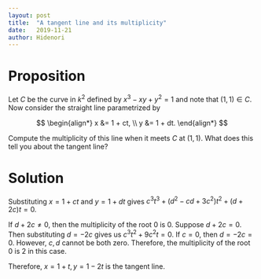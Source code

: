 ```yaml
---
layout: post
title:  "A tangent line and its multiplicity"
date:   2019-11-21
author: Hidenori
---
```


# Proposition
Let $C$ be the curve in $k^2$ defined by $x^3 - xy + y^2 = 1$ and note that $(1, 1) \in C$.
Now consider the straight line parametrized by

$$
\begin{align*}
  x &= 1 + ct, \\
  y &= 1 + dt.
\end{align*}
$$

Compute the multiplicity of this line when it meets $C$ at $(1, 1)$.
What does this tell you about the tangent line?

# Solution
Substituting $x = 1 + ct$ and $y = 1 + dt$ gives $c^3t^3 + (d^2 - cd + 3c^2)t^2 + (d + 2c)t = 0$.

If $d + 2c \ne 0$, then the multiplicity of the root 0 is 0.
Suppose $d + 2c = 0$.
Then substituting $d = -2c$ gives us $c^3t^2 + 9c^2t = 0$.
If $c = 0$, then $d = -2c = 0$.
However, $c, d$ cannot be both zero.
Therefore, the multiplicity of the root 0 is 2 in this case.

Therefore, $x = 1 + t, y = 1 - 2t$ is the tangent line.

